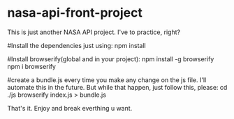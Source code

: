 # nasa-api-front-project
This is just another NASA API project. I've to practice, right?

#Install the dependencies just using:
npm install

#Install browserify(global and in your project):
npm install -g browserify
npm i browserify

#create a bundle.js every time you make any change on the js file. I'll automate this in the future. But while that happen, just follow this, please:
cd ./js
browserify index.js > bundle.js

That's it. Enjoy and break everthing u want.
